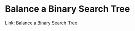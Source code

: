 # Balance a Binary Search Tree
Link: [Balance a Binary Search Tree](https://leetcode.com/problems/balance-a-binary-search-tree/)
